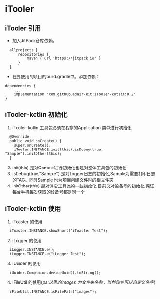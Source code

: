 # iTooler
## iTooler 引用

- 加入JitPack仓库依赖。
```
  allprojects {
      repositories {
          maven { url 'https://jitpack.io' }
      }
  }
```
- 在要使用的项目的build.gradle中。添加依赖：
```
dependencies {
    ...
    implementation 'com.github.adair-kit:iTooler-kotlin:0.2'
}
```

## iTooler-kotlin 初始化
 
1.  iTooler-kotlin 工具包必须在程序的Application 类中进行初始化
```
  @Override
  public void onCreate() {
    super.onCreate();
    iTooler.INSTANCE.init(this).isDebug(true, "Sample").initOther(this);
  }
```
2.  init(this) 是对Context进行初始化也是对整体工具包的初始化
3.  isDebug(true,"Sample") 是对Logger日志的初始化,Sample为需要打印日志的TAG。同时Sample 也为项目创建文件时的根文件夹
4.  initOther(this) 是对其它工具类的一些初始化,目前仅对设备号的初始化,保证每台手机每次获取的设备号都是同一个

##  iTooler-kotlin 使用

1.  iToaster 的使用
```
  iToaster.INSTANCE.showShort("iToaster Test");
```
2.  iLogger 的使用
```
  iLogger.INSTANCE.e();
  iLogger.INSTANCE.e("iLogger Test");
```
3.  iUuider 的使用
```
  iUuider.Companion.deviceUuid().toString();
```
4.  iFileUtil 的使用(*ps:这里的images 为文件夹名称，当然你也可以自定义名字*)
```
  iFileUtil.INSTANCE.isFilePath("images");
```
